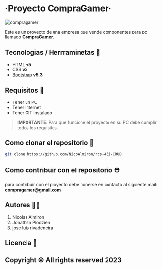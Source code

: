 # ·Proyecto CompraGamer·

![compragamer](https://external-preview.redd.it/P5XgRsaP7D1NbOhass-ovwI5Qchs1MNg_57URpIfVDQ.jpg?auto=webp&s=658562531104c24c860436e5afdbc116c8da3cd5)

Este es un proyecto de una empresa que vende componentes para pc llamado **CompraGamer**.

## Tecnologias / Herrraminetas 🔧

- HTML **v5**
- CSS **v3**
- [Bootstrap](https://getbootstrap.com/) **v5.3**

## Requisitos 📝

- Tener un PC
- Tener internet
- Tener GIT instalado

> **IMPORTANTE**: Para que funcione el proyecto en su PC debe cumplir todos los requisitos.

## Como clonar el repositorio 💾

```bash
git clone https://github.com/NicoAlmiron/rcs-43i-CRUD
```

## Como contribuir con el repositorio ⛑

para contribuir con el proyecto debe ponerse en contacto al siguiente mail: **compragamer@gmail.com**

## Autores 🙇‍♂️

1. Nicolas Almiron
2. Jonathan Plodzien
3. jose luis rivadeneira

## Licencia 💼

## Copyright &copy; All rights reserved 2023
